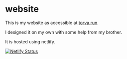 # website

This is my website as accessible at [torva.run](https://torva.run).

I designed it on my own with some help from my brother.

It is hosted using netlify.

[![Netlify Status](https://api.netlify.com/api/v1/badges/fd85e8df-f991-4132-9b83-42dd5ec7261e/deploy-status)](https://app.netlify.com/sites/torvarun/deploys)